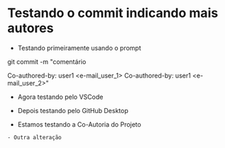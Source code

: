 # Testando o commit indicando mais autores

 - Testando primeiramente usando o prompt

 git commit -m "comentário
>
>
Co-authored-by: user1 <e-mail_user_1>
Co-authored-by: user1 <e-mail_user_2>"

 - Agora testando pelo VSCode

  - Depois testando pelo GitHub Desktop
  

   - Estamos testando a Co-Autoria do Projeto

    - Outra alteração